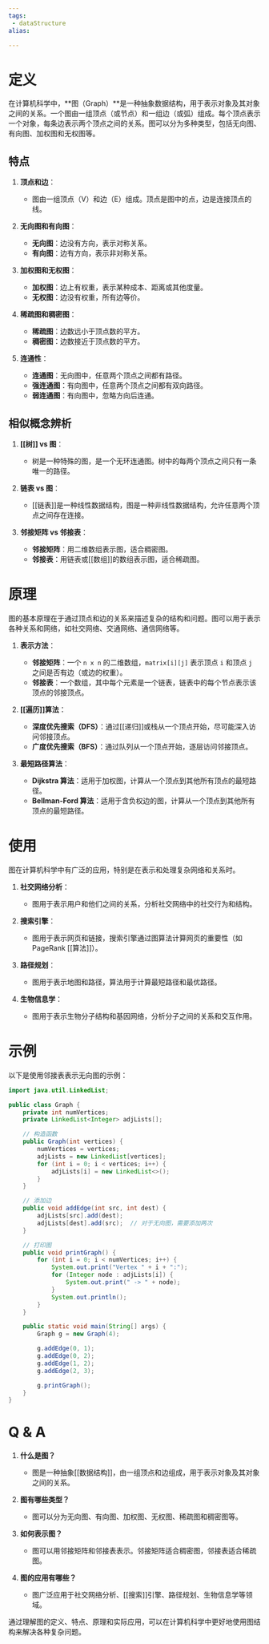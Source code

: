 ```yaml
---
tags:
 - dataStructure 
alias:

---
```


# 定义

在计算机科学中，**图（Graph）**是一种抽象数据结构，用于表示对象及其对象之间的关系。一个图由一组顶点（或节点）和一组边（或弧）组成。每个顶点表示一个对象，每条边表示两个顶点之间的关系。图可以分为多种类型，包括无向图、有向图、加权图和无权图等。

## 特点

1. **顶点和边**：
   - 图由一组顶点（V）和边（E）组成。顶点是图中的点，边是连接顶点的线。
2. **无向图和有向图**：
   - **无向图**：边没有方向，表示对称关系。
   - **有向图**：边有方向，表示非对称关系。
3. **加权图和无权图**：
   - **加权图**：边上有权重，表示某种成本、距离或其他度量。
   - **无权图**：边没有权重，所有边等价。

4. **稀疏图和稠密图**：
   - **稀疏图**：边数远小于顶点数的平方。
   - **稠密图**：边数接近于顶点数的平方。

5. **连通性**：
   - **连通图**：无向图中，任意两个顶点之间都有路径。
   - **强连通图**：有向图中，任意两个顶点之间都有双向路径。
   - **弱连通图**：有向图中，忽略方向后连通。

## 相似概念辨析

1. **[[树]] vs 图**：
   - 树是一种特殊的图，是一个无环连通图。树中的每两个顶点之间只有一条唯一的路径。
   
2. **链表 vs 图**：
   - [[链表]]是一种线性数据结构，图是一种非线性数据结构，允许任意两个顶点之间存在连接。

3. **邻接矩阵 vs 邻接表**：
   - **邻接矩阵**：用二维数组表示图，适合稠密图。
   - **邻接表**：用链表或[[数组]]的数组表示图，适合稀疏图。

# 原理

图的基本原理在于通过顶点和边的关系来描述复杂的结构和问题。图可以用于表示各种关系和网络，如社交网络、交通网络、通信网络等。

1. **表示方法**：
   - **邻接矩阵**：一个 `n x n` 的二维数组，`matrix[i][j]` 表示顶点 `i` 和顶点 `j` 之间是否有边（或边的权重）。
   - **邻接表**：一个数组，其中每个元素是一个链表，链表中的每个节点表示该顶点的邻接顶点。

2. **[[遍历]]算法**：
   - **深度优先搜索（DFS）**：通过[[递归]]或栈从一个顶点开始，尽可能深入访问邻接顶点。
   - **广度优先搜索（BFS）**：通过队列从一个顶点开始，逐层访问邻接顶点。

3. **最短路径算法**：
   - **Dijkstra 算法**：适用于加权图，计算从一个顶点到其他所有顶点的最短路径。
   - **Bellman-Ford 算法**：适用于含负权边的图，计算从一个顶点到其他所有顶点的最短路径。

# 使用

图在计算机科学中有广泛的应用，特别是在表示和处理复杂网络和关系时。

1. **社交网络分析**：
   - 图用于表示用户和他们之间的关系，分析社交网络中的社交行为和结构。
2. **搜索引擎**：
   - 图用于表示网页和链接，搜索引擎通过图算法计算网页的重要性（如 PageRank [[算法]]）。
3. **路径规划**：
   - 图用于表示地图和路径，算法用于计算最短路径和最优路径。

4. **生物信息学**：
   - 图用于表示生物分子结构和基因网络，分析分子之间的关系和交互作用。

# 示例

以下是使用邻接表表示无向图的示例：

```java
import java.util.LinkedList;

public class Graph {
    private int numVertices;
    private LinkedList<Integer> adjLists[];

    // 构造函数
    public Graph(int vertices) {
        numVertices = vertices;
        adjLists = new LinkedList[vertices];
        for (int i = 0; i < vertices; i++) {
            adjLists[i] = new LinkedList<>();
        }
    }

    // 添加边
    public void addEdge(int src, int dest) {
        adjLists[src].add(dest);
        adjLists[dest].add(src);  // 对于无向图，需要添加两次
    }

    // 打印图
    public void printGraph() {
        for (int i = 0; i < numVertices; i++) {
            System.out.print("Vertex " + i + ":");
            for (Integer node : adjLists[i]) {
                System.out.print(" -> " + node);
            }
            System.out.println();
        }
    }

    public static void main(String[] args) {
        Graph g = new Graph(4);

        g.addEdge(0, 1);
        g.addEdge(0, 2);
        g.addEdge(1, 2);
        g.addEdge(2, 3);

        g.printGraph();
    }
}
```

# Q & A

1. **什么是图？**
   - 图是一种抽象[[数据结构]]，由一组顶点和边组成，用于表示对象及其对象之间的关系。

2. **图有哪些类型？**
   - 图可以分为无向图、有向图、加权图、无权图、稀疏图和稠密图等。

3. **如何表示图？**
   - 图可以用邻接矩阵和邻接表表示。邻接矩阵适合稠密图，邻接表适合稀疏图。

4. **图的应用有哪些？**
   - 图广泛应用于社交网络分析、[[搜索]]引擎、路径规划、生物信息学等领域。

通过理解图的定义、特点、原理和实际应用，可以在计算机科学中更好地使用图结构来解决各种复杂问题。



